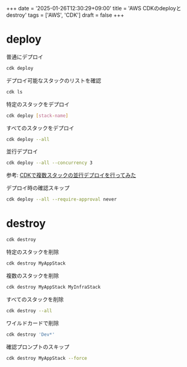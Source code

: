 +++
date = '2025-01-26T12:30:29+09:00'
title = 'AWS CDKのdeployとdestroy'
tags = ['AWS', 'CDK']
draft = false
+++

# deploy
普通にデプロイ
```bash
cdk deploy
```

デプロイ可能なスタックのリストを確認
```bash
cdk ls
```

特定のスタックをデプロイ
```bash
cdk deploy [stack-name]
```

すべてのスタックをデプロイ
```bash
cdk deploy --all
```

並行デプロイ
```bash
cdk deploy --all --concurrency 3
```

参考: [CDKで複数スタックの並行デプロイを行ってみた](https://dev.classmethod.jp/articles/cdk-concurrency-deployment/)

デプロイ時の確認スキップ
```bash
cdk deploy --all --require-approval never
```

# destroy


```bash
cdk destroy
```

特定のスタックを削除
```bash
cdk destroy MyAppStack
```

複数のスタックを削除
```bash
cdk destroy MyAppStack MyInfraStack
```

すべてのスタックを削除
```bash
cdk destroy --all
```

ワイルドカードで削除
```bash
cdk destroy 'Dev*'
```

確認プロンプトのスキップ
```bash
cdk destroy MyAppStack --force
```